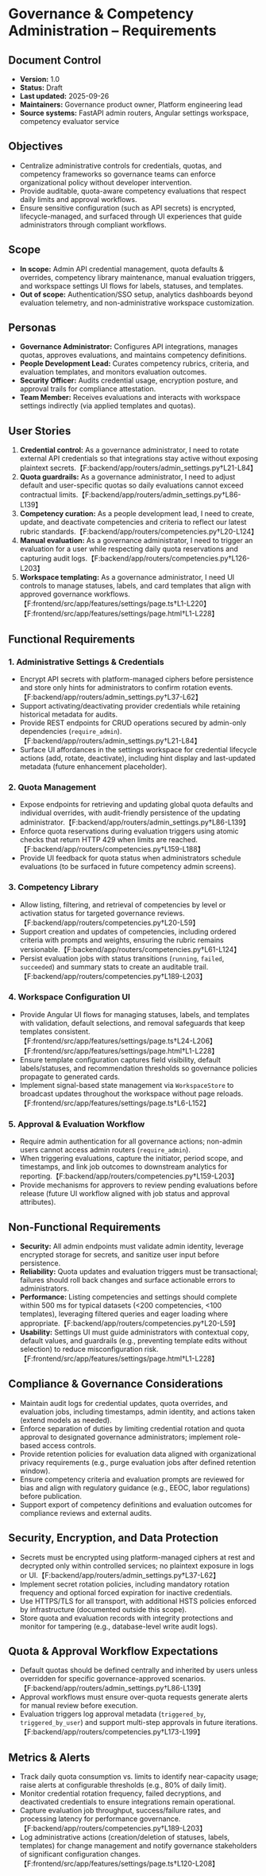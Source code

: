 # Governance & Competency Administration – Requirements

## Document Control

- **Version:** 1.0
- **Status:** Draft
- **Last updated:** 2025-09-26
- **Maintainers:** Governance product owner, Platform engineering lead
- **Source systems:** FastAPI admin routers, Angular settings workspace, competency evaluator service

## Objectives

- Centralize administrative controls for credentials, quotas, and competency frameworks so governance teams can enforce organizational policy without developer intervention.
- Provide auditable, quota-aware competency evaluations that respect daily limits and approval workflows.
- Ensure sensitive configuration (such as API secrets) is encrypted, lifecycle-managed, and surfaced through UI experiences that guide administrators through compliant workflows.

## Scope

- **In scope:** Admin API credential management, quota defaults & overrides, competency library maintenance, manual evaluation triggers, and workspace settings UI flows for labels, statuses, and templates.
- **Out of scope:** Authentication/SSO setup, analytics dashboards beyond evaluation telemetry, and non-administrative workspace customization.

## Personas

- **Governance Administrator:** Configures API integrations, manages quotas, approves evaluations, and maintains competency definitions.
- **People Development Lead:** Curates competency rubrics, criteria, and evaluation templates, and monitors evaluation outcomes.
- **Security Officer:** Audits credential usage, encryption posture, and approval trails for compliance attestation.
- **Team Member:** Receives evaluations and interacts with workspace settings indirectly (via applied templates and quotas).

## User Stories

1. **Credential control:** As a governance administrator, I need to rotate external API credentials so that integrations stay active without exposing plaintext secrets.【F:backend/app/routers/admin_settings.py†L21-L84】
2. **Quota guardrails:** As a governance administrator, I need to adjust default and user-specific quotas so daily evaluations cannot exceed contractual limits.【F:backend/app/routers/admin_settings.py†L86-L139】
3. **Competency curation:** As a people development lead, I need to create, update, and deactivate competencies and criteria to reflect our latest rubric standards.【F:backend/app/routers/competencies.py†L20-L124】
4. **Manual evaluation:** As a governance administrator, I need to trigger an evaluation for a user while respecting daily quota reservations and capturing audit logs.【F:backend/app/routers/competencies.py†L126-L203】
5. **Workspace templating:** As a governance administrator, I need UI controls to manage statuses, labels, and card templates that align with approved governance workflows.【F:frontend/src/app/features/settings/page.ts†L1-L220】【F:frontend/src/app/features/settings/page.html†L1-L228】

## Functional Requirements

### 1. Administrative Settings & Credentials

- Encrypt API secrets with platform-managed ciphers before persistence and store only hints for administrators to confirm rotation events.【F:backend/app/routers/admin_settings.py†L37-L62】
- Support activating/deactivating provider credentials while retaining historical metadata for audits.
- Provide REST endpoints for CRUD operations secured by admin-only dependencies (`require_admin`).【F:backend/app/routers/admin_settings.py†L21-L84】
- Surface UI affordances in the settings workspace for credential lifecycle actions (add, rotate, deactivate), including hint display and last-updated metadata (future enhancement placeholder).

### 2. Quota Management

- Expose endpoints for retrieving and updating global quota defaults and individual overrides, with audit-friendly persistence of the updating administrator.【F:backend/app/routers/admin_settings.py†L86-L139】
- Enforce quota reservations during evaluation triggers using atomic checks that return HTTP 429 when limits are reached.【F:backend/app/routers/competencies.py†L159-L188】
- Provide UI feedback for quota status when administrators schedule evaluations (to be surfaced in future competency admin screens).

### 3. Competency Library

- Allow listing, filtering, and retrieval of competencies by level or activation status for targeted governance reviews.【F:backend/app/routers/competencies.py†L20-L59】
- Support creation and updates of competencies, including ordered criteria with prompts and weights, ensuring the rubric remains versionable.【F:backend/app/routers/competencies.py†L61-L124】
- Persist evaluation jobs with status transitions (`running`, `failed`, `succeeded`) and summary stats to create an auditable trail.【F:backend/app/routers/competencies.py†L189-L203】

### 4. Workspace Configuration UI

- Provide Angular UI flows for managing statuses, labels, and templates with validation, default selections, and removal safeguards that keep templates consistent.【F:frontend/src/app/features/settings/page.ts†L24-L206】【F:frontend/src/app/features/settings/page.html†L1-L228】
- Ensure template configuration captures field visibility, default labels/statuses, and recommendation thresholds so governance policies propagate to generated cards.
- Implement signal-based state management via `WorkspaceStore` to broadcast updates throughout the workspace without page reloads.【F:frontend/src/app/features/settings/page.ts†L6-L152】

### 5. Approval & Evaluation Workflow

- Require admin authentication for all governance actions; non-admin users cannot access admin routers (`require_admin`).
- When triggering evaluations, capture the initiator, period scope, and timestamps, and link job outcomes to downstream analytics for reporting.【F:backend/app/routers/competencies.py†L159-L203】
- Provide mechanisms for approvers to review pending evaluations before release (future UI workflow aligned with job status and approval attributes).

## Non-Functional Requirements

- **Security:** All admin endpoints must validate admin identity, leverage encrypted storage for secrets, and sanitize user input before persistence.
- **Reliability:** Quota updates and evaluation triggers must be transactional; failures should roll back changes and surface actionable errors to administrators.
- **Performance:** Listing competencies and settings should complete within 500 ms for typical datasets (<200 competencies, <100 templates), leveraging filtered queries and eager loading where appropriate.【F:backend/app/routers/competencies.py†L20-L59】
- **Usability:** Settings UI must guide administrators with contextual copy, default values, and guardrails (e.g., preventing template edits without selection) to reduce misconfiguration risk.【F:frontend/src/app/features/settings/page.html†L1-L228】

## Compliance & Governance Considerations

- Maintain audit logs for credential updates, quota overrides, and evaluation jobs, including timestamps, admin identity, and actions taken (extend models as needed).
- Enforce separation of duties by limiting credential rotation and quota approval to designated governance administrators; implement role-based access controls.
- Provide retention policies for evaluation data aligned with organizational privacy requirements (e.g., purge evaluation jobs after defined retention window).
- Ensure competency criteria and evaluation prompts are reviewed for bias and align with regulatory guidance (e.g., EEOC, labor regulations) before publication.
- Support export of competency definitions and evaluation outcomes for compliance reviews and external audits.

## Security, Encryption, and Data Protection

- Secrets must be encrypted using platform-managed ciphers at rest and decrypted only within controlled services; no plaintext exposure in logs or UI.【F:backend/app/routers/admin_settings.py†L37-L62】
- Implement secret rotation policies, including mandatory rotation frequency and optional forced expiration for inactive credentials.
- Use HTTPS/TLS for all transport, with additional HSTS policies enforced by infrastructure (documented outside this scope).
- Store quota and evaluation records with integrity protections and monitor for tampering (e.g., database-level write audit logs).

## Quota & Approval Workflow Expectations

- Default quotas should be defined centrally and inherited by users unless overridden for specific governance-approved scenarios.【F:backend/app/routers/admin_settings.py†L86-L139】
- Approval workflows must ensure over-quota requests generate alerts for manual review before execution.
- Evaluation triggers log approval metadata (`triggered_by`, `triggered_by_user`) and support multi-step approvals in future iterations.【F:backend/app/routers/competencies.py†L173-L199】

## Metrics & Alerts

- Track daily quota consumption vs. limits to identify near-capacity usage; raise alerts at configurable thresholds (e.g., 80% of daily limit).
- Monitor credential rotation frequency, failed decryptions, and deactivated credentials to ensure integrations remain operational.
- Capture evaluation job throughput, success/failure rates, and processing latency for performance governance.【F:backend/app/routers/competencies.py†L189-L203】
- Log administrative actions (creation/deletion of statuses, labels, templates) for change management and notify governance stakeholders of significant configuration changes.【F:frontend/src/app/features/settings/page.ts†L120-L208】
